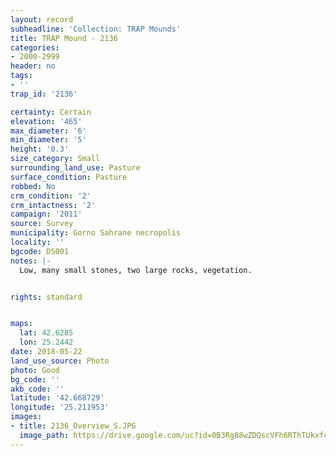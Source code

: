 ```yaml
---
layout: record
subheadline: 'Collection: TRAP Mounds'
title: TRAP Mound - 2136
categories:
- 2000-2999
header: no
tags:
- ''
trap_id: '2136'

certainty: Certain
elevation: '465'
max_diameter: '6'
min_diameter: '5'
height: '0.3'
size_category: Small
surrounding_land_use: Pasture
surface_condition: Pasture
robbed: No
crm_condition: '2'
crm_intactness: '2'
campaign: '2011'
source: Survey
municipality: Gorno Sahrane necropolis
locality: ''
bgcode: DS001
notes: |-
  Low, many small stones, two large rocks, vegetation.


rights: standard


maps:
  lat: 42.6285
  lon: 25.2442
date: 2018-05-22
land_use_source: Photo
photo: Good
bg_code: ''
akb_code: ''
latitude: '42.668729'
longitude: '25.211953'
images:
- title: 2136_Overview_S.JPG
  image_path: https://drive.google.com/uc?id=0B3Rg88wZDQscVFh6RThTUkxfcVU
---
```

